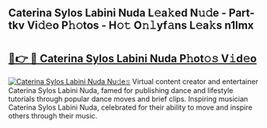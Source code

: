 ## Caterina Sylos Labini Nuda L𝚎a𝚔ed N𝚞𝚍e - Part-tkv Vi𝚍𝚎o P𝚑𝚘tos - H𝚘𝚝 O𝚗𝚕yf𝚊ns L𝚎a𝚔s n1Imx

# <h2><a href="http://kf5u8w.oniu.top/?m=Caterina+Sylos+Labini+Nuda">🔗👉 🔴 Caterina Sylos Labini Nuda P𝚑ot𝚘𝚜 V𝚒d𝚎o</a></h2>

[![Caterina Sylos Labini Nuda Nu𝚍e𝚜](https://i.imgur.com/0qMVB7G.gif)](http://kf5u8w.oniu.top/?m=Caterina+Sylos+Labini+Nuda)
Virtual content creator and entertainer Caterina Sylos Labini Nuda, famed for publishing dance and lifestyle tutorials through popular dance moves and brief clips. Inspiring musician Caterina Sylos Labini Nuda, celebrated for their ability to move and inspire others through their music.  
